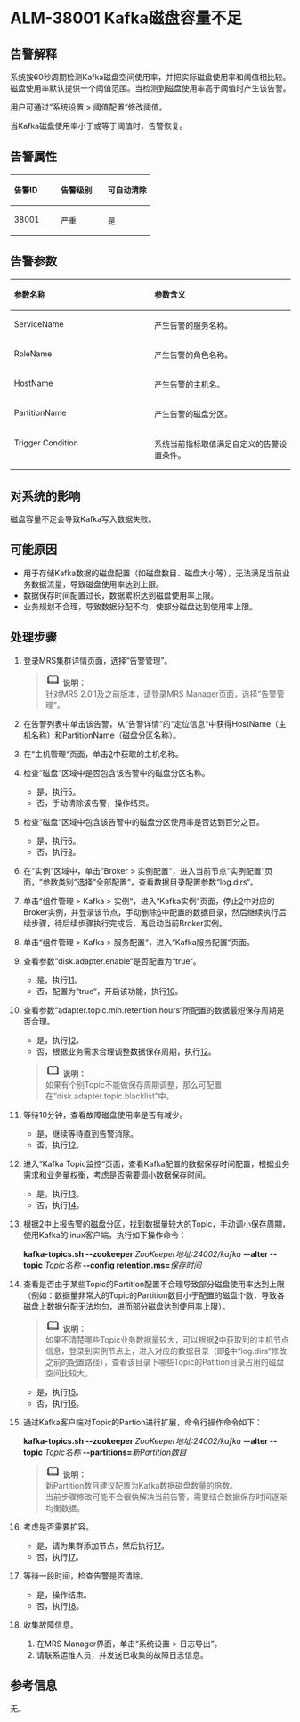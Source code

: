 # ALM-38001 Kafka磁盘容量不足<a name="ZH-CN_TOPIC_0191883124"></a>

## 告警解释<a name="zh-cn_topic_0191813921_section44214237175627"></a>

系统按60秒周期检测Kafka磁盘空间使用率，并把实际磁盘使用率和阈值相比较。磁盘使用率默认提供一个阈值范围。当检测到磁盘使用率高于阈值时产生该告警。

用户可通过“系统设置 \> 阈值配置“修改阈值。

当Kafka磁盘使用率小于或等于阈值时，告警恢复。

## 告警属性<a name="zh-cn_topic_0191813921_section45103477175627"></a>

<a name="zh-cn_topic_0191813921_table29503024175627"></a>
<table><thead align="left"><tr id="zh-cn_topic_0191813921_row3019899175627"><th class="cellrowborder" valign="top" width="33.33333333333333%" id="mcps1.1.4.1.1"><p id="zh-cn_topic_0191813921_p43285239175627"><a name="zh-cn_topic_0191813921_p43285239175627"></a><a name="zh-cn_topic_0191813921_p43285239175627"></a><strong id="zh-cn_topic_0191813921_b54022838175627"><a name="zh-cn_topic_0191813921_b54022838175627"></a><a name="zh-cn_topic_0191813921_b54022838175627"></a>告警ID</strong></p>
</th>
<th class="cellrowborder" valign="top" width="33.33333333333333%" id="mcps1.1.4.1.2"><p id="zh-cn_topic_0191813921_p13773744175627"><a name="zh-cn_topic_0191813921_p13773744175627"></a><a name="zh-cn_topic_0191813921_p13773744175627"></a><strong id="zh-cn_topic_0191813921_b56854838175627"><a name="zh-cn_topic_0191813921_b56854838175627"></a><a name="zh-cn_topic_0191813921_b56854838175627"></a>告警级别</strong></p>
</th>
<th class="cellrowborder" valign="top" width="33.33333333333333%" id="mcps1.1.4.1.3"><p id="zh-cn_topic_0191813921_p41839176175627"><a name="zh-cn_topic_0191813921_p41839176175627"></a><a name="zh-cn_topic_0191813921_p41839176175627"></a><strong id="zh-cn_topic_0191813921_b41008271175627"><a name="zh-cn_topic_0191813921_b41008271175627"></a><a name="zh-cn_topic_0191813921_b41008271175627"></a>可自动清除</strong></p>
</th>
</tr>
</thead>
<tbody><tr id="zh-cn_topic_0191813921_row33335618175627"><td class="cellrowborder" valign="top" width="33.33333333333333%" headers="mcps1.1.4.1.1 "><p id="zh-cn_topic_0191813921_p27679988181341"><a name="zh-cn_topic_0191813921_p27679988181341"></a><a name="zh-cn_topic_0191813921_p27679988181341"></a>38001</p>
</td>
<td class="cellrowborder" valign="top" width="33.33333333333333%" headers="mcps1.1.4.1.2 "><p id="zh-cn_topic_0191813921_p27486570181341"><a name="zh-cn_topic_0191813921_p27486570181341"></a><a name="zh-cn_topic_0191813921_p27486570181341"></a>严重</p>
</td>
<td class="cellrowborder" valign="top" width="33.33333333333333%" headers="mcps1.1.4.1.3 "><p id="zh-cn_topic_0191813921_p11819704181341"><a name="zh-cn_topic_0191813921_p11819704181341"></a><a name="zh-cn_topic_0191813921_p11819704181341"></a>是</p>
</td>
</tr>
</tbody>
</table>

## 告警参数<a name="zh-cn_topic_0191813921_section20277855175627"></a>

<a name="zh-cn_topic_0191813921_table31893524175627"></a>
<table><thead align="left"><tr id="zh-cn_topic_0191813921_row4661276175627"><th class="cellrowborder" valign="top" width="50%" id="mcps1.1.3.1.1"><p id="zh-cn_topic_0191813921_p42019060175627"><a name="zh-cn_topic_0191813921_p42019060175627"></a><a name="zh-cn_topic_0191813921_p42019060175627"></a><strong id="zh-cn_topic_0191813921_b42627221175627"><a name="zh-cn_topic_0191813921_b42627221175627"></a><a name="zh-cn_topic_0191813921_b42627221175627"></a>参数名称</strong></p>
</th>
<th class="cellrowborder" valign="top" width="50%" id="mcps1.1.3.1.2"><p id="zh-cn_topic_0191813921_p30252905175627"><a name="zh-cn_topic_0191813921_p30252905175627"></a><a name="zh-cn_topic_0191813921_p30252905175627"></a><strong id="zh-cn_topic_0191813921_b3840693175627"><a name="zh-cn_topic_0191813921_b3840693175627"></a><a name="zh-cn_topic_0191813921_b3840693175627"></a>参数含义</strong></p>
</th>
</tr>
</thead>
<tbody><tr id="zh-cn_topic_0191813921_row42660718175627"><td class="cellrowborder" valign="top" width="50%" headers="mcps1.1.3.1.1 "><p id="zh-cn_topic_0191813921_p45748722181358"><a name="zh-cn_topic_0191813921_p45748722181358"></a><a name="zh-cn_topic_0191813921_p45748722181358"></a>ServiceName</p>
</td>
<td class="cellrowborder" valign="top" width="50%" headers="mcps1.1.3.1.2 "><p id="zh-cn_topic_0191813921_p14658969181358"><a name="zh-cn_topic_0191813921_p14658969181358"></a><a name="zh-cn_topic_0191813921_p14658969181358"></a>产生告警的服务名称。</p>
</td>
</tr>
<tr id="zh-cn_topic_0191813921_row7363765175627"><td class="cellrowborder" valign="top" width="50%" headers="mcps1.1.3.1.1 "><p id="zh-cn_topic_0191813921_p16079573181358"><a name="zh-cn_topic_0191813921_p16079573181358"></a><a name="zh-cn_topic_0191813921_p16079573181358"></a>RoleName</p>
</td>
<td class="cellrowborder" valign="top" width="50%" headers="mcps1.1.3.1.2 "><p id="zh-cn_topic_0191813921_p27377011181358"><a name="zh-cn_topic_0191813921_p27377011181358"></a><a name="zh-cn_topic_0191813921_p27377011181358"></a>产生告警的角色名称。</p>
</td>
</tr>
<tr id="zh-cn_topic_0191813921_row24637125175627"><td class="cellrowborder" valign="top" width="50%" headers="mcps1.1.3.1.1 "><p id="zh-cn_topic_0191813921_p26508469181358"><a name="zh-cn_topic_0191813921_p26508469181358"></a><a name="zh-cn_topic_0191813921_p26508469181358"></a>HostName</p>
</td>
<td class="cellrowborder" valign="top" width="50%" headers="mcps1.1.3.1.2 "><p id="zh-cn_topic_0191813921_p66811235181358"><a name="zh-cn_topic_0191813921_p66811235181358"></a><a name="zh-cn_topic_0191813921_p66811235181358"></a>产生告警的主机名。</p>
</td>
</tr>
<tr id="zh-cn_topic_0191813921_row62397464181347"><td class="cellrowborder" valign="top" width="50%" headers="mcps1.1.3.1.1 "><p id="zh-cn_topic_0191813921_p51464303181358"><a name="zh-cn_topic_0191813921_p51464303181358"></a><a name="zh-cn_topic_0191813921_p51464303181358"></a>PartitionName</p>
</td>
<td class="cellrowborder" valign="top" width="50%" headers="mcps1.1.3.1.2 "><p id="zh-cn_topic_0191813921_p7859032181358"><a name="zh-cn_topic_0191813921_p7859032181358"></a><a name="zh-cn_topic_0191813921_p7859032181358"></a>产生告警的磁盘分区。</p>
</td>
</tr>
<tr id="zh-cn_topic_0191813921_row49070508181351"><td class="cellrowborder" valign="top" width="50%" headers="mcps1.1.3.1.1 "><p id="zh-cn_topic_0191813921_p24980969181358"><a name="zh-cn_topic_0191813921_p24980969181358"></a><a name="zh-cn_topic_0191813921_p24980969181358"></a>Trigger Condition</p>
</td>
<td class="cellrowborder" valign="top" width="50%" headers="mcps1.1.3.1.2 "><p id="zh-cn_topic_0191813921_p10192581181358"><a name="zh-cn_topic_0191813921_p10192581181358"></a><a name="zh-cn_topic_0191813921_p10192581181358"></a>系统当前指标取值满足自定义的告警设置条件。</p>
</td>
</tr>
</tbody>
</table>

## 对系统的影响<a name="zh-cn_topic_0191813921_section11667204175627"></a>

磁盘容量不足会导致Kafka写入数据失败。

## 可能原因<a name="zh-cn_topic_0191813921_section49675514175627"></a>

-   用于存储Kafka数据的磁盘配置（如磁盘数目、磁盘大小等），无法满足当前业务数据流量，导致磁盘使用率达到上限。
-   数据保存时间配置过长，数据累积达到磁盘使用率上限。
-   业务规划不合理，导致数据分配不均，使部分磁盘达到使用率上限。

## 处理步骤<a name="zh-cn_topic_0191813921_section46014572175627"></a>

1.  登录MRS集群详情页面，选择“告警管理”。

    >![](public_sys-resources/icon-note.gif) **说明：**   
    >针对MRS 2.0.1及之前版本，请登录MRS Manager页面，选择“告警管理”。  

2.  <a name="zh-cn_topic_0191813921_li13769123214531"></a>在告警列表中单击该告警，从“告警详情“的“定位信息“中获得HostName（主机名称）和PartitionName（磁盘分区名称）。
3.  在“主机管理“页面，单击[2](#zh-cn_topic_0191813921_li13769123214531)中获取的主机名称。
4.  检查“磁盘“区域中是否包含该告警中的磁盘分区名称。
    -   是，执行[5](#zh-cn_topic_0191813921_li15769133210538)。
    -   否，手动清除该告警，操作结束。

5.  <a name="zh-cn_topic_0191813921_li15769133210538"></a>检查“磁盘“区域中包含该告警中的磁盘分区使用率是否达到百分之百。
    -   是，执行[6](#zh-cn_topic_0191813921_li16769832165314)。
    -   否，执行[8](#zh-cn_topic_0191813921_li1476912324536)。

6.  <a name="zh-cn_topic_0191813921_li16769832165314"></a>在“实例“区域中，单击“Broker \> 实例配置“，进入当前节点“实例配置“页面，“参数类别“选择“全部配置“，查看数据目录配置参数“log.dirs“。
7.  单击“组件管理 \> Kafka \> 实例“，进入“Kafka实例“页面，停止[2](#zh-cn_topic_0191813921_li13769123214531)中对应的Broker实例，并登录该节点，手动删除[6](#zh-cn_topic_0191813921_li16769832165314)中配置的数据目录，然后继续执行后续步骤，待后续步骤执行完成后，再启动当前Broker实例。
8.  <a name="zh-cn_topic_0191813921_li1476912324536"></a>单击“组件管理 \> Kafka \> 服务配置“，进入“Kafka服务配置“页面。
9.  查看参数“disk.adapter.enable“是否配置为“true“。
    -   是，执行[11](#zh-cn_topic_0191813921_li19769532105319)。
    -   否，配置为“true“，开启该功能，执行[10](#zh-cn_topic_0191813921_li37691432185316)。

10. <a name="zh-cn_topic_0191813921_li37691432185316"></a>查看参数“adapter.topic.min.retention.hours“所配置的数据最短保存周期是否合理。

    -   是，执行[12](#zh-cn_topic_0191813921_li076953295311)。
    -   否，根据业务需求合理调整数据保存周期，执行[12](#zh-cn_topic_0191813921_li076953295311)。

    >![](public_sys-resources/icon-note.gif) **说明：**   
    >如果有个别Topic不能做保存周期调整，那么可配置在“disk.adapter.topic.blacklist”中。  

11. <a name="zh-cn_topic_0191813921_li19769532105319"></a>等待10分钟，查看故障磁盘使用率是否有减少。
    -   是，继续等待直到告警消除。
    -   否，执行[12](#zh-cn_topic_0191813921_li076953295311)。

12. <a name="zh-cn_topic_0191813921_li076953295311"></a>进入“Kafka Topic监控“页面，查看Kafka配置的数据保存时间配置，根据业务需求和业务量权衡，考虑是否需要调小数据保存时间。
    -   是，执行[13](#zh-cn_topic_0191813921_li10769173213539)。
    -   否，执行[14](#zh-cn_topic_0191813921_li1176913210535)。

13. <a name="zh-cn_topic_0191813921_li10769173213539"></a>根据[2](#zh-cn_topic_0191813921_li13769123214531)中上报告警的磁盘分区，找到数据量较大的Topic，手动调小保存周期，使用Kafka的linux客户端，执行如下操作命令：

    **kafka-topics.sh --zookeeper** _ZooKeeper地址:24002/kafka_ **--alter --topic** _Topic名称_ **--config retention.ms=**_保存时间_

14. <a name="zh-cn_topic_0191813921_li1176913210535"></a>查看是否由于某些Topic的Partition配置不合理导致部分磁盘使用率达到上限（例如：数据量非常大的Topic的Partition数目小于配置的磁盘个数，导致各磁盘上数据分配无法均匀，进而部分磁盘达到使用率上限）。

    >![](public_sys-resources/icon-note.gif) **说明：**   
    >如果不清楚哪些Topic业务数据量较大，可以根据[2](#zh-cn_topic_0191813921_li13769123214531)中获取到的主机节点信息，登录到实例节点上，进入对应的数据目录（即[6](#zh-cn_topic_0191813921_li16769832165314)中“log.dirs“修改之前的配置路径），查看该目录下哪些Topic的Patition目录占用的磁盘空间比较大。  

    -   是，执行[15](#zh-cn_topic_0191813921_li137701132145312)。
    -   否，执行[16](#zh-cn_topic_0191813921_li9770103214530)。

15. <a name="zh-cn_topic_0191813921_li137701132145312"></a>通过Kafka客户端对Topic的Partion进行扩展，命令行操作命令如下：

    **kafka-topics.sh --zookeeper** _ZooKeeper地址:24002/kafka_ **--alter --topic** _Topic名称_ **--partitions=**_新Partition数目_

    >![](public_sys-resources/icon-note.gif) **说明：**   
    >新Partition数目建议配置为Kafka数据磁盘数量的倍数。  
    >当前步骤修改可能不会很快解决当前告警，需要结合数据保存时间逐渐均衡数据。  

16. <a name="zh-cn_topic_0191813921_li9770103214530"></a>考虑是否需要扩容。
    -   是，请为集群添加节点，然后执行[17](#zh-cn_topic_0191813921_li4770432185318)。
    -   否，执行[17](#zh-cn_topic_0191813921_li4770432185318)。

17. <a name="zh-cn_topic_0191813921_li4770432185318"></a>等待一段时间，检查告警是否清除。
    -   是，操作结束。
    -   否，执行[18](#zh-cn_topic_0191813921_li572522141314)。

18. <a name="zh-cn_topic_0191813921_li572522141314"></a>收集故障信息。
    1.  在MRS Manager界面，单击“系统设置 \> 日志导出”。
    2.  请联系运维人员，并发送已收集的故障日志信息。


## 参考信息<a name="zh-cn_topic_0191813921_section57848114175627"></a>

无。

